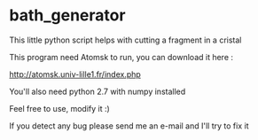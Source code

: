 # bath_generator
This little python script helps with cutting a fragment in a cristal

This program need Atomsk to run, you can download it here :

http://atomsk.univ-lille1.fr/index.php


You'll also need python 2.7 with numpy installed


Feel free to use, modify it :)

If you detect any bug please send me an e-mail and I'll try to fix it 
